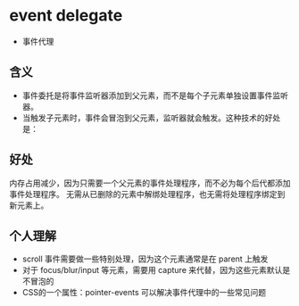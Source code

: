 # event delegate
- 事件代理

## 含义
- 事件委托是将事件监听器添加到父元素，而不是每个子元素单独设置事件监听器。
- 当触发子元素时，事件会冒泡到父元素，监听器就会触发。这种技术的好处是：

## 好处
内存占用减少，因为只需要一个父元素的事件处理程序，而不必为每个后代都添加事件处理程序。
无需从已删除的元素中解绑处理程序，也无需将处理程序绑定到新元素上。

## 个人理解
- scroll 事件需要做一些特别处理，因为这个元素通常是在 parent 上触发
- 对于 focus/blur/input 等元素，需要用 capture 来代替，因为这些元素默认是不冒泡的
- CSS的一个属性：pointer-events 可以解决事件代理中的一些常见问题